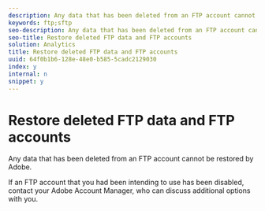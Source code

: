 ```yaml
---
description: Any data that has been deleted from an FTP account cannot be restored by Adobe.
keywords: ftp;sftp
seo-description: Any data that has been deleted from an FTP account cannot be restored by Adobe.
seo-title: Restore deleted FTP data and FTP accounts
solution: Analytics
title: Restore deleted FTP data and FTP accounts
uuid: 64f0b1b6-128e-48e0-b585-5cadc2129030
index: y
internal: n
snippet: y
---
```


# Restore deleted FTP data and FTP accounts

Any data that has been deleted from an FTP account cannot be restored by Adobe.

If an FTP account that you had been intending to use has been disabled, contact your Adobe Account Manager, who can discuss additional options with you. 
